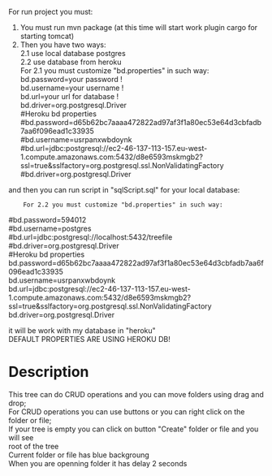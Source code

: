 For run project you must:
1) You must run mvn package (at this time will start work plugin cargo for starting tomcat) 
2) Then you have two ways: <br>
 2.1 use local database postgres<br>
 2.2 use database from heroku<br>
      For 2.1 you must customize "bd.properties" in such way:<br>
bd.password=your password !<br>
bd.username=your username !<br>
bd.url=your url for database !<br>
bd.driver=org.postgresql.Driver<br>
#Heroku bd properties <br>
#bd.password=d65b62bc7aaaa472822ad97af3f1a80ec53e64d3cbfadb7aa6f096ead1c33935<br>
#bd.username=usrpanxwbdoynk<br>
#bd.url=jdbc:postgresql://ec2-46-137-113-157.eu-west-1.compute.amazonaws.com:5432/d8e6593mskmgb2?ssl=true&sslfactory=org.postgresql.ssl.NonValidatingFactory<br>
#bd.driver=org.postgresql.Driver<br>

and then you can run script in "sqlScript.sql" for your local database: 

        For 2.2 you must customize "bd.properties" in such way:
        
#bd.password=594012<br>
#bd.username=postgres<br>
#bd.url=jdbc:postgresql://localhost:5432/treefile<br>
#bd.driver=org.postgresql.Driver<br>
#Heroku bd properties<br>
bd.password=d65b62bc7aaaa472822ad97af3f1a80ec53e64d3cbfadb7aa6f096ead1c33935<br>
bd.username=usrpanxwbdoynk<br>
bd.url=jdbc:postgresql://ec2-46-137-113-157.eu-west-1.compute.amazonaws.com:5432/d8e6593mskmgb2?ssl=true&sslfactory=org.postgresql.ssl.NonValidatingFactory<br>
bd.driver=org.postgresql.Driver<br>

it will be work with my database in "heroku"
<br>
DEFAULT PROPERTIES ARE USING HEROKU DB!<br>

<h1>Description</h1>
This tree can do CRUD operations and you can move folders using drag and drop;<br>
For CRUD operations you can use buttons or you can right click on the folder or file;<br>
If your tree is empty you can click on button "Create" folder or file and you will see<br>
root of the tree
<br>
Current folder or file has blue backgroung
<br>
When you are openning folder it has delay 2 seconds